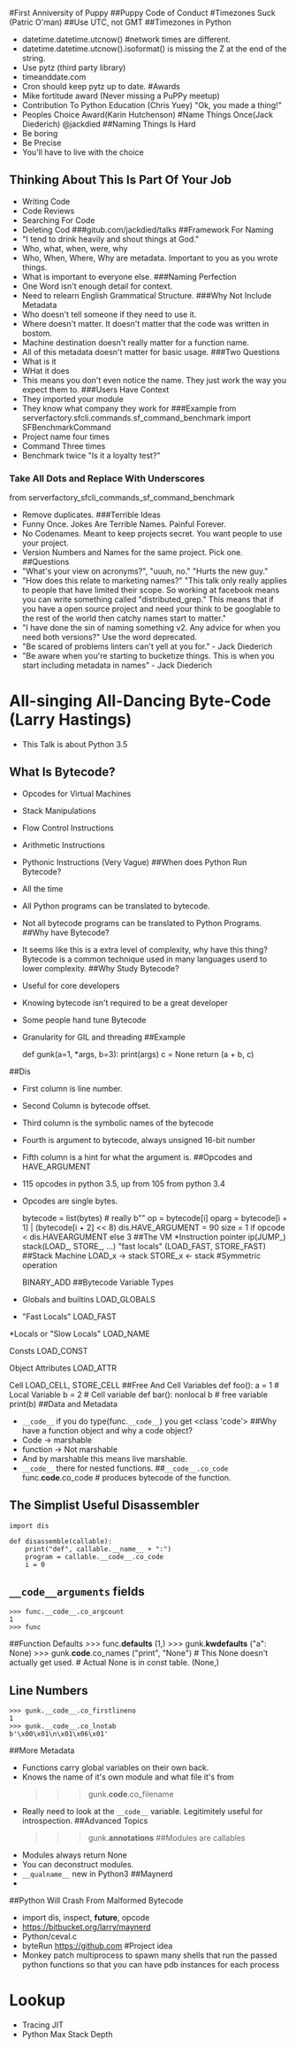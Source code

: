 #First Anniversity of Puppy
##Puppy Code of Conduct
#Timezones Suck (Patric O'man)
##Use UTC, not GMT
##Timezones in Python
* datetime.datetime.utcnow() #network times are different.
* datetime.datetime.utcnow().isoformat() is missing the Z at the end of the string.
* Use pytz (third party library)
* timeanddate.com
* Cron should keep pytz up to date.
#Awards
* Mike fortitude award (Never missing a PuPPy meetup)
* Contribution To Python Education (Chris Yuey)
    "Ok, you made a thing!"
* Peoples Choice Award(Karin Hutchenson)
#Name Things Once(Jack Diederich) @jackdied
##Naming Things Is Hard
* Be boring
* Be Precise
* You'll have to live with the choice
## Thinking About This Is Part Of Your Job
* Writing Code
* Code Reviews
* Searching For Code
* Deleting Cod
###gitub.com/jackdied/talks
##Framework For Naming
* "I tend to drink heavily and shout things at God."
* Who, what, when, were, why
* Who, When, Where, Why are metadata. Important to you as you wrote things.
* What is important to everyone else.
###Naming Perfection
* One Word isn't enough detail for context.
* Need to relearn English Grammatical Structure.
###Why Not Include Metadata
* Who doesn't tell someone if they need to use it.
* Where doesn't matter. It doesn't matter that the code was written in bostom.
* Machine destination doesn't really matter for a function name.
* All of this metadata doesn't matter for basic usage.
###Two Questions
* What is it
* WHat it does
* This means you don't even notice the name. They just work the way you expect them to.
###Users Have Context
* They imported your module
* They know what company they work for
###Example
from serverfactory.sfcli.commands.sf_command_benchmark
import SFBenchmarkCommand
* Project name four times
* Command Three times
* Benchmark twice
"Is it a loyalty test?"
### Take All Dots and Replace With Underscores
from serverfactory_sfcli_commands_sf_command_benchmark
* Remove duplicates.
###Terrible Ideas
* Funny Once. Jokes Are Terrible Names. Painful Forever.
* No Codenames. Meant to keep projects secret. You want people to use your project.
* Version Numbers and Names for the same project. Pick one.
##Questions
* "What's your view on acronyms?", "uuuh, no." "Hurts the new guy."
* "How does this relate to marketing names?" 
    "This talk only really applies to people that have limited their scope. So
    working at facebook means you can write something called "distributed_grep."
    This means that if you have a open source project and need your think to be
    googlable to the rest of the world then catchy names start to matter."
* "I have done the sin of naming something v2. Any advice for when you need both versions?"
    Use the word deprecated.
* "Be scared of problems linters can't yell at you for." - Jack Diederich
* "Be aware when you're starting to bucketize things. This is when you start including metadata in names" - Jack Diederich 
# All-singing All-Dancing Byte-Code (Larry Hastings)
* This Talk is about Python 3.5
## What Is Bytecode?
* Opcodes for Virtual Machines
* Stack Manipulations
* Flow Control Instructions
* Arithmetic Instructions
* Pythonic Instructions (Very Vague)
##When does Python Run Bytecode?
* All the time
* All Python programs can be translated to bytecode.
* Not all bytecode programs can be translated to Python Programs.
##Why have Bytecode?
* It seems like this is a extra level of complexity, why have this thing?
    Bytecode is a common technique used in many languages userd to lower complexity.
##Why Study Bytecode?
* Useful for core developers
* Knowing bytecode isn't required to be a great developer
* Some people hand tune Bytecode
* Granularity for GIL and threading
##Example

    def gunk(a=1, *args, b=3):
        print(args)
        c = None
        return (a + b, c)

##Dis
* First column is line number.
* Second Column is bytecode offset.
* Third column is the symbolic names of the bytecode
* Fourth is argument to bytecode, always unsigned 16-bit number
* Fifth column is a hint for what the argument is.
##Opcodes and HAVE_ARGUMENT
* 115 opcodes in python 3.5, up from 105 from python 3.4
* Opcodes are single bytes.

    bytecode = list(bytes) # really b""
    op =  bytecode[i]
    oparg = bytecode[i + 1] | (bytecode[i + 2] << 8)
    dis.HAVE_ARGUMENT = 90
    size = 1 if opcode < dis.HAVEARGUMENT else 3
##The VM
*Instruction pointer 
    ip(JUMP_)
    stack(LOAD_, STORE_,  ...)
    "fast locals" (LOAD_FAST, STORE_FAST)
##Stack Machine
    LOAD_x -> stack
    STORE_x <- stack #Symmetric operation

    BINARY_ADD
##Bytecode Variable Types
* Globals and builtins
    LOAD_GLOBALS

* "Fast Locals"
    LOAD_FAST

*Locals or "Slow Locals"
    LOAD_NAME

Consts
    LOAD_CONST

Object Attributes
    LOAD_ATTR

Cell
    LOAD_CELL, STORE_CELL
##Free And Cell Variables
    def foo():
    a = 1 # Local Variable
    b = 2 # Cell variable
    def bar():
        nonlocal b # free variable
        print(b)
##Data and Metadata
* `__code__` if you do type(func.`__code__`) you get <class 'code'>
##Why have a function object and why a code object?
* Code -> marshable
* function -> Not marshable
* And by marshable this means live marshable.
* `__code__` there for nested functions.
##`__code__.co_code`
   func.__code__.co_code # produces bytecode of the function.
## The Simplist Useful Disassembler
    import dis

    def disassemble(callable):
        print("def", callable.__name__ + ":")
        program = callable.__code__.co_code
        i = 0
## `__code__arguments` fields
    >>> func.__code__.co_argcount
    1
    >>> func
##Function Defaults
    >>> func.__defaults__
    (1,)
    >>> gunk.__kwdefaults__
    ("a": None)
    >>> gunk.__code__.co_names
    ("print", "None") # This None doesn't actually get used.
    # Actual None is in const table.
    (None,)
## Line Numbers
    >>> gunk.__code__.co_firstlineno
    1
    >>> gunk.__code__.co_lnotab
    b'\x00\x01\n\x01\x06\x01'
##More Metadata
* Functions carry global variables on their own back.
* Knows the name of it's own module and what file it's from
    >>> gunk.__code__.co_filename
* Really need to look at the `__code__` variable. Legitimitely useful for introspection.
##Advanced Topics
   >>> gunk.__annotations__
##Modules are callables
* Modules always return None
* You can deconstruct modules.
* `__qualname__` new in Python3
##Maynerd
* 
##Python Will Crash From Malformed Bytecode
* import dis, inspect, __future__, opcode
* https://bitbucket.org/larry/maynerd
* Python/ceval.c
* byteRun https://github.com
#Project idea
* Monkey patch multiprocess to spawn many shells that run the passed python functions so that you can have pdb instances for each process
# Lookup
* Tracing JIT
* Python Max Stack Depth
